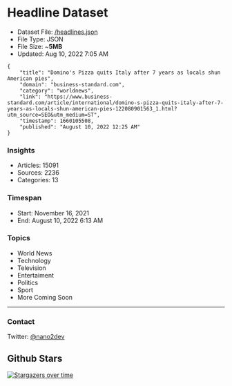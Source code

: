 # Headline Dataset

- Dataset File: [/headlines.json](https://raw.githubusercontent.com/fwd/news/master/headlines.json) 
- File Type: JSON
- File Size: ~**5MB**
- Updated: Aug 10, 2022 7:05 AM

```
{
    "title": "Domino's Pizza quits Italy after 7 years as locals shun American pies",
    "domain": "business-standard.com",
    "category": "worldnews",
    "link": "https://www.business-standard.com/article/international/domino-s-pizza-quits-italy-after-7-years-as-locals-shun-american-pies-122080901563_1.html?utm_source=SEO&utm_medium=ST",
    "timestamp": 1660105508,
    "published": "August 10, 2022 12:25 AM"
}
```

### Insights

- Articles: 15091
- Sources: 2236
- Categories: 13

### Timespan

- Start: November 16, 2021
- End: August 10, 2022 6:13 AM

### Topics

- World News
- Technology
- Television
- Entertaiment
- Politics
- Sport
- More Coming Soon

---

### Contact 

Twitter: [@nano2dev](https://twitter.com/nano2dev)

## Github Stars

[![Stargazers over time](https://starchart.cc/fwd/news.svg)](https://starchart.cc/fwd/news)
	